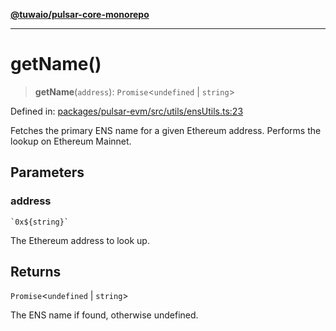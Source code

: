 [**@tuwaio/pulsar-core-monorepo**](../../../README.md)

***

# getName()

> **getName**(`address`): `Promise`\<`undefined` \| `string`\>

Defined in: [packages/pulsar-evm/src/utils/ensUtils.ts:23](https://github.com/TuwaIO/pulsar-core/blob/720ae68e888aeb5b19c59753a144a246fe05cc4c/packages/pulsar-evm/src/utils/ensUtils.ts#L23)

Fetches the primary ENS name for a given Ethereum address.
Performs the lookup on Ethereum Mainnet.

## Parameters

### address

`` `0x${string}` ``

The Ethereum address to look up.

## Returns

`Promise`\<`undefined` \| `string`\>

The ENS name if found, otherwise undefined.
